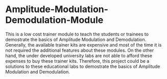 # Amplitude-Modulation-Demodulation-Module
This is a low cost trainer module to teach the students or trainees to demostrate the basics of Amplitude Modulation and Demodulation. Generally, the available trainer kits are expensive and most of the time it is not required the additional features about these modules. On the other hand, the under developed university labs are not able to afford these expenses to buy these trainer kits. Therefore, this project could be a solutions to these educational labs to demostrate the basics of Amplitude Modulation and Demodulation.
